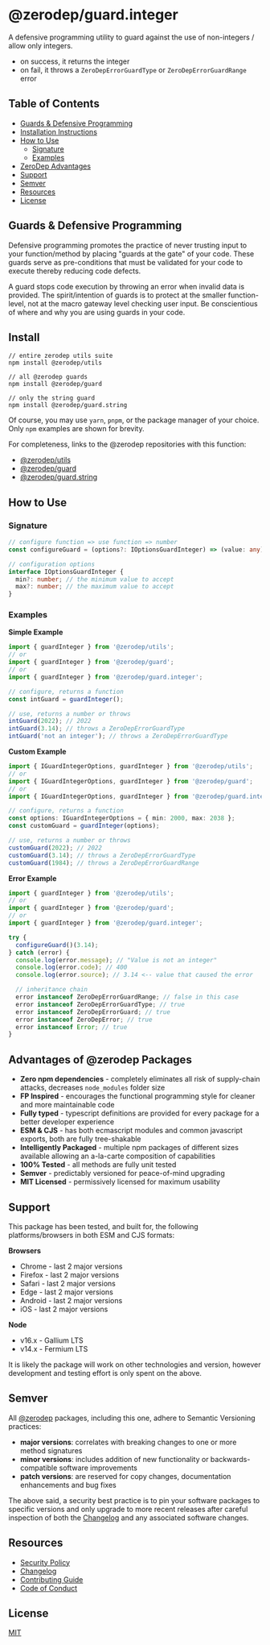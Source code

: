 # @zerodep/guard.integer

A defensive programming utility to guard against the use of non-integers / allow only integers.

- on success, it returns the integer
- on fail, it throws a `ZeroDepErrorGuardType` or `ZeroDepErrorGuardRange` error

## Table of Contents

- [Guards & Defensive Programming](#guards--defensive-programming)
- [Installation Instructions](#install)
- [How to Use](#how-to-use)
  - [Signature](#signature)
  - [Examples](#examples)
- [ZeroDep Advantages](#advantages-of-zerodep-packages)
- [Support](#support)
- [Semver](#semver)
- [Resources](#resources)
- [License](#license)

## Guards & Defensive Programming

Defensive programming promotes the practice of never trusting input to your function/method by placing "guards at the gate" of your code. These guards serve as pre-conditions that must be validated for your code to execute thereby reducing code defects.

A guard stops code execution by throwing an error when invalid data is provided. The spirit/intention of guards is to protect at the smaller function-level, not at the macro gateway level checking user input. Be conscientious of where and why you are using guards in your code.

## Install

```
// entire zerodep utils suite
npm install @zerodep/utils

// all @zerodep guards
npm install @zerodep/guard

// only the string guard
npm install @zerodep/guard.string
```

Of course, you may use `yarn`, `pnpm`, or the package manager of your choice. Only `npm` examples are shown for brevity.

For completeness, links to the @zerodep repositories with this function:

- [@zerodep/utils](https://github.com/cdepage/zerodep/tree/main/packages/utils)
- [@zerodep/guard](https://github.com/cdepage/zerodep/tree/main/packages/guard/guard)
- [@zerodep/guard.string](https://github.com/cdepage/zerodep/tree/main/packages/guard/guard.string)

## How to Use

### Signature

```typescript
// configure function => use function => number
const configureGuard = (options?: IOptionsGuardInteger) => (value: any) => number;

// configuration options
interface IOptionsGuardInteger {
  min?: number; // the minimum value to accept
  max?: number; // the maximum value to accept
}
```

### Examples

**Simple Example**

```typescript
import { guardInteger } from '@zerodep/utils';
// or
import { guardInteger } from '@zerodep/guard';
// or
import { guardInteger } from '@zerodep/guard.integer';

// configure, returns a function
const intGuard = guardInteger();

// use, returns a number or throws
intGuard(2022); // 2022
intGuard(3.14); // throws a ZeroDepErrorGuardType
intGuard('not an integer'); // throws a ZeroDepErrorGuardType
```

**Custom Example**

```typescript
import { IGuardIntegerOptions, guardInteger } from '@zerodep/utils';
// or
import { IGuardIntegerOptions, guardInteger } from '@zerodep/guard';
// or
import { IGuardIntegerOptions, guardInteger } from '@zerodep/guard.integer';

// configure, returns a function
const options: IGuardIntegerOptions = { min: 2000, max: 2038 };
const customGuard = guardInteger(options);

// use, returns a number or throws
customGuard(2022); // 2022
customGuard(3.14); // throws a ZeroDepErrorGuardType
customGuard(1984); // throws a ZeroDepErrorGuardRange
```

**Error Example**

```typescript
import { guardInteger } from '@zerodep/utils';
// or
import { guardInteger } from '@zerodep/guard';
// or
import { guardInteger } from '@zerodep/guard.integer';

try {
  configureGuard()(3.14);
} catch (error) {
  console.log(error.message); // "Value is not an integer"
  console.log(error.code); // 400
  console.log(error.source); // 3.14 <-- value that caused the error

  // inheritance chain
  error instanceof ZeroDepErrorGuardRange; // false in this case
  error instanceof ZeroDepErrorGuardType; // true
  error instanceof ZeroDepErrorGuard; // true
  error instanceof ZeroDepError; // true
  error instanceof Error; // true
}
```

## Advantages of @zerodep Packages

- **Zero npm dependencies** - completely eliminates all risk of supply-chain attacks, decreases `node_modules` folder size
- **FP Inspired** - encourages the functional programming style for cleaner and more maintainable code
- **Fully typed** - typescript definitions are provided for every package for a better developer experience
- **ESM & CJS** - has both ecmascript modules and common javascript exports, both are fully tree-shakable
- **Intelligently Packaged** - multiple npm packages of different sizes available allowing an a-la-carte composition of capabilities
- **100% Tested** - all methods are fully unit tested
- **Semver** - predictably versioned for peace-of-mind upgrading
- **MIT Licensed** - permissively licensed for maximum usability

## Support

This package has been tested, and built for, the following platforms/browsers in both ESM and CJS formats:

**Browsers**

- Chrome - last 2 major versions
- Firefox - last 2 major versions
- Safari - last 2 major versions
- Edge - last 2 major versions
- Android - last 2 major versions
- iOS - last 2 major versions

**Node**

- v16.x - Gallium LTS
- v14.x - Fermium LTS

It is likely the package will work on other technologies and version, however development and testing effort is only spent on the above.

## Semver

All [@zerodep](https://github.com/cdepage/zerodep) packages, including this one, adhere to Semantic Versioning practices:

- **major versions**: correlates with breaking changes to one or more method signatures
- **minor versions**: includes addition of new functionality or backwards-compatible software improvements
- **patch versions**: are reserved for copy changes, documentation enhancements and bug fixes

The above said, a security best practice is to pin your software packages to specific versions and only upgrade to more recent releases after careful inspection of both the [Changelog](https://github.com/cdepage/zerodep/blob/main/packages/guard/guard.integer/CHANGELOG.md) and any associated software changes.

## Resources

- [Security Policy](https://github.com/cdepage/zerodep/blob/main/SECURITY.md)
- [Changelog](https://github.com/cdepage/zerodep/blob/main/packages/guard/guard.integer/CHANGELOG.md)
- [Contributing Guide](https://github.com/cdepage/zerodep/blob/main/CONTRIBUTING.md)
- [Code of Conduct](https://github.com/cdepage/zerodep/blob/main/CODE_OF_CONDUCT.md)

## License

[MIT](https://github.com/cdepage/zerodep/blob/main/LICENSE)
